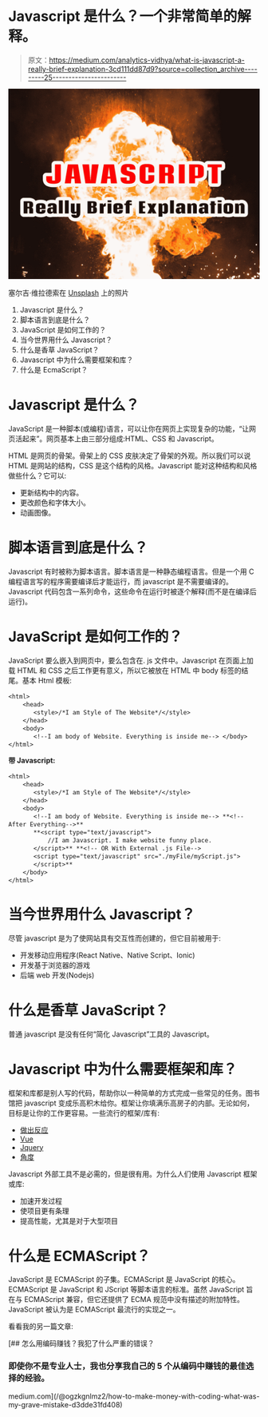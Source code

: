 # Javascript 是什么？一个非常简单的解释。

> 原文：<https://medium.com/analytics-vidhya/what-is-javascript-a-really-brief-explanation-3cd111dd87d9?source=collection_archive---------25----------------------->

![](img/bb6e03475b0363d1619bee9ca90c5acd.png)

塞尔吉·维拉德索在 [Unsplash](https://unsplash.com/s/photos/explosion?utm_source=unsplash&utm_medium=referral&utm_content=creditCopyText) 上的照片

1.  Javascript 是什么？
2.  脚本语言到底是什么？
3.  JavaScript 是如何工作的？
4.  当今世界用什么 Javascript？
5.  什么是香草 JavaScript？
6.  Javascript 中为什么需要框架和库？
7.  什么是 EcmaScript？

# Javascript 是什么？

JavaScript 是一种脚本(或编程)语言，可以让你在网页上实现复杂的功能，“让网页活起来”。网页基本上由三部分组成:HTML、CSS 和 Javascript。

HTML 是网页的骨架。骨架上的 CSS 皮肤决定了骨架的外观。所以我们可以说 HTML 是网站的结构，CSS 是这个结构的风格。Javascript 能对这种结构和风格做些什么？它可以:

*   更新结构中的内容。
*   更改颜色和字体大小。
*   动画图像。

# 脚本语言到底是什么？

Javascript 有时被称为脚本语言。脚本语言是一种静态编程语言。但是一个用 C 编程语言写的程序需要编译后才能运行，而 javascript 是不需要编译的。Javascript 代码包含一系列命令，这些命令在运行时被逐个解释(而不是在编译后运行)。

# JavaScript 是如何工作的？

JavaScript 要么嵌入到网页中，要么包含在. js 文件中。Javascript 在页面上加载 HTML 和 CSS 之后工作更有意义，所以它被放在 HTML 中 body 标签的结尾。基本 Html 模板:

```
<html>
    <head>
       <style>/*I am Style of The Website*/</style>
    </head>
    <body>
       <!--I am body of Website. Everything is inside me--> </body>
</html>
```

**带 Javascript:**

```
<html>
    <head>
       <style>/*I am Style of The Website*/</style>
    </head>
    <body>
       <!--I am body of Website. Everything is inside me--> **<!--After Everything-->**
       **<script type="text/javascript">
           //I am Javascript. I make website funny place.
       </script>** **<!-- OR With External .js File-->
       <script type="text/javascript" src="./myFile/myScript.js">
       </script>**
    </body>
</html>
```

# 当今世界用什么 Javascript？

尽管 javascript 是为了使网站具有交互性而创建的，但它目前被用于:

*   开发移动应用程序(React Native、Native Script、Ionic)
*   开发基于浏览器的游戏
*   后端 web 开发(Nodejs)

# 什么是香草 JavaScript？

普通 javascript 是没有任何“简化 Javascript”工具的 Javascript。

# Javascript 中为什么需要框架和库？

框架和库都是别人写的代码，帮助你以一种简单的方式完成一些常见的任务。图书馆把 javascript 变成乐高积木给你。框架让你填满乐高房子的内部。无论如何，目标是让你的工作更容易。一些流行的框架/库有:

*   [做出反应](reactjs.org/)
*   [Vue](https://vuejs.org/)
*   [Jquery](https://api.jquery.com/)
*   [角度](https://angular.io/)

Javascript 外部工具不是必需的，但是很有用。为什么人们使用 Javascript 框架或库:

*   加速开发过程
*   使项目更有条理
*   提高性能，尤其是对于大型项目

# 什么是 ECMAScript？

JavaScript 是 ECMAScript 的子集。ECMAScript 是 JavaScript 的核心。ECMAScript 是 JavaScript 和 JScript 等脚本语言的标准。虽然 JavaScript 旨在与 ECMAScript 兼容，但它还提供了 ECMA 规范中没有描述的附加特性。JavaScript 被认为是 ECMAScript 最流行的实现之一。

看看我的另一篇文章:

[](/@ogzkgnlmz2/how-to-make-money-with-coding-what-was-my-grave-mistake-d3dde31fd408) [## 怎么用编码赚钱？我犯了什么严重的错误？

### 即使你不是专业人士，我也分享我自己的 5 个从编码中赚钱的最佳选择的经验。

medium.com](/@ogzkgnlmz2/how-to-make-money-with-coding-what-was-my-grave-mistake-d3dde31fd408)